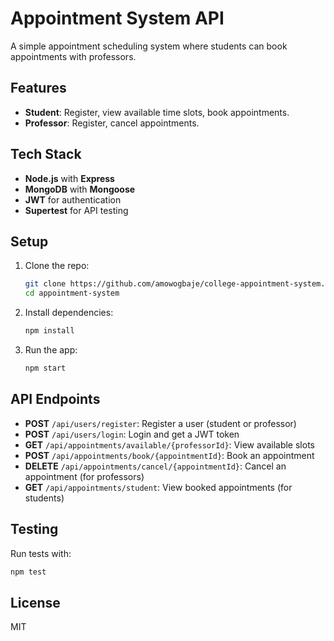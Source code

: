 
# Appointment System API

A simple appointment scheduling system where students can book appointments with professors.

## Features

- **Student**: Register, view available time slots, book appointments.
- **Professor**: Register, cancel appointments.

## Tech Stack

- **Node.js** with **Express**
- **MongoDB** with **Mongoose**
- **JWT** for authentication
- **Supertest** for API testing

## Setup

1. Clone the repo:

   ```bash
   git clone https://github.com/amowogbaje/college-appointment-system.git
   cd appointment-system
   ```

2. Install dependencies:

   ```bash
   npm install
   ```

3. Run the app:

   ```bash
   npm start
   ```

## API Endpoints

- **POST** `/api/users/register`: Register a user (student or professor)
- **POST** `/api/users/login`: Login and get a JWT token
- **GET** `/api/appointments/available/{professorId}`: View available slots
- **POST** `/api/appointments/book/{appointmentId}`: Book an appointment
- **DELETE** `/api/appointments/cancel/{appointmentId}`: Cancel an appointment (for professors)
- **GET** `/api/appointments/student`: View booked appointments (for students)

## Testing

Run tests with:

```bash
npm test
```

## License

MIT
